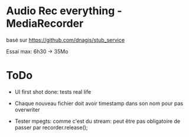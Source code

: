 # Audio Rec everything - MediaRecorder

basé sur https://github.com/dnagis/stub_service 

Essai max: 6h30 -> 35Mo

# ToDo

* UI first shot done: tests real life

* Chaque nouveau fichier doit avoir timestamp dans son nom pour pas overwriter

* Tester mpegts: comme c'est du stream: peut être pas obligatoire de passer par recorder.release();


 
 


